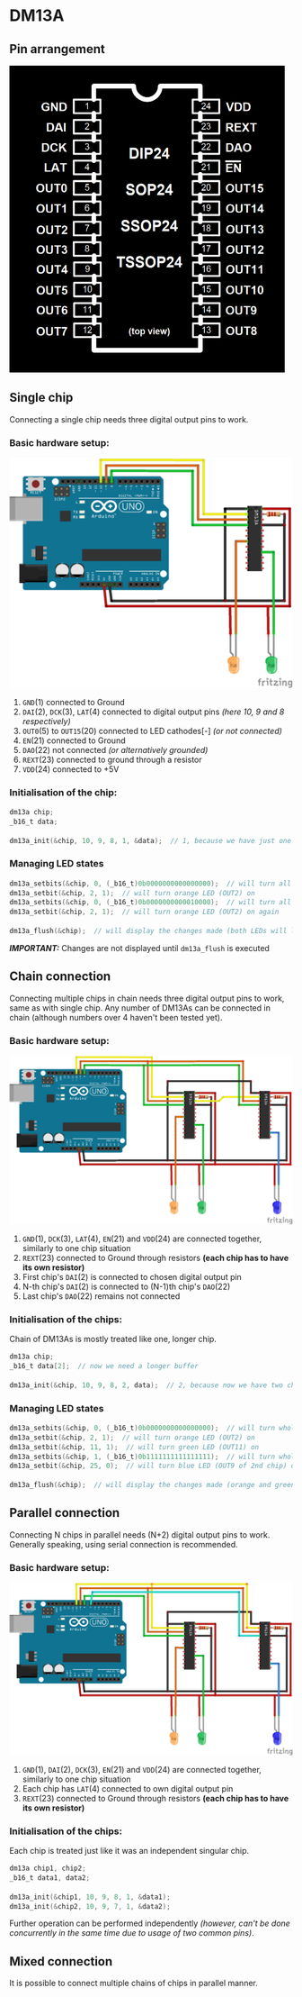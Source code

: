 # DM13A
## Pin arrangement
![dm13a pin arrangement](images/dm13a.png)
## Single chip
Connecting a single chip needs three digital output pins to work. 
### Basic hardware setup:
![single chip setup](images/DM13A_bb.png)
1. `GND`(1) connected to Ground
1. `DAI`(2), `DCK`(3), `LAT`(4) connected to digital output pins *(here 10, 9 and 8 respectively)*
1. `OUT0`(5) to `OUT15`(20) connected to LED cathodes[\-] *(or not connected)*
1. `EN`(21) connected to Ground
1. `DAO`(22) not connected *(or alternatively grounded)*
1. `REXT`(23) connected to ground through a resistor
1. `VDD`(24) connected to +5V

### Initialisation of the chip:
```c
dm13a chip;
_b16_t data;

dm13a_init(&chip, 10, 9, 8, 1, &data);  // 1, because we have just one chip
```

### Managing LED states
```c
dm13a_setbits(&chip, 0, (_b16_t)0b0000000000000000);  // will turn all off
dm13a_setbit(&chip, 2, 1);  // will turn orange LED (OUT2) on
dm13a_setbits(&chip, 0, (_b16_t)0b0000000000010000);  // will turn all except green (OUT11) off
dm13a_setbit(&chip, 2, 1);  // will turn orange LED (OUT2) on again

dm13a_flush(&chip);  // will display the changes made (both LEDs will light up)
```
***IMPORTANT:*** Changes are not displayed until `dm13a_flush` is executed

## Chain connection
Connecting multiple chips in chain needs three digital output pins to work, same as with single chip. Any number of DM13As can be connected in chain (although numbers over 4 haven't been tested yet).

### Basic hardware setup:
![single chip setup](images/DM13A_serial_bb.png)
1. `GND`(1), `DCK`(3), `LAT`(4), `EN`(21) and `VDD`(24) are connected together, similarly to one chip situation
1. `REXT`(23) connected to Ground through resistors **(each chip has to have its own resistor)**
1. First chip's `DAI`(2) is connected to chosen digital output pin
1. N-th chip's `DAI`(2) is connected to (N-1)th chip's `DAO`(22)
1. Last chip's `DAO`(22) remains not connected

### Initialisation of the chips:
Chain of DM13As is mostly treated like one, longer chip.
```c
dm13a chip;
_b16_t data[2];  // now we need a longer buffer

dm13a_init(&chip, 10, 9, 8, 2, data);  // 2, because now we have two chips in the chain
```

### Managing LED states
```c
dm13a_setbits(&chip, 0, (_b16_t)0b0000000000000000);  // will turn whole 1st chip off
dm13a_setbit(&chip, 2, 1);  // will turn orange LED (OUT2) on
dm13a_setbit(&chip, 11, 1);  // will turn green LED (OUT11) on
dm13a_setbits(&chip, 1, (_b16_t)0b1111111111111111);  // will turn whole 2nd chip on
dm13a_setbit(&chip, 25, 0);  // will turn blue LED (OUT9 of 2nd chip) off

dm13a_flush(&chip);  // will display the changes made (orange and green on)
```

## Parallel connection
Connecting N chips in parallel needs (N+2) digital output pins to work. Generally speaking, using serial connection is recommended.

### Basic hardware setup:
![single chip setup](images/DM13A_parallel_bb.png)
1. `GND`(1), `DAI`(2), `DCK`(3), `EN`(21) and `VDD`(24) are connected together, similarly to one chip situation
1. Each chip has `LAT`(4) connected to own digital output pin
1. `REXT`(23) connected to Ground through resistors **(each chip has to have its own resistor)**

### Initialisation of the chips:
Each chip is treated just like it was an independent singular chip.
```c
dm13a chip1, chip2;
_b16_t data1, data2;

dm13a_init(&chip1, 10, 9, 8, 1, &data1);
dm13a_init(&chip2, 10, 9, 7, 1, &data2);
```
Further operation can be performed independently *(however, can't be done concurrently in the same time due to usage of two common pins)*.

## Mixed connection
It is possible to connect multiple chains of chips in parallel manner.
